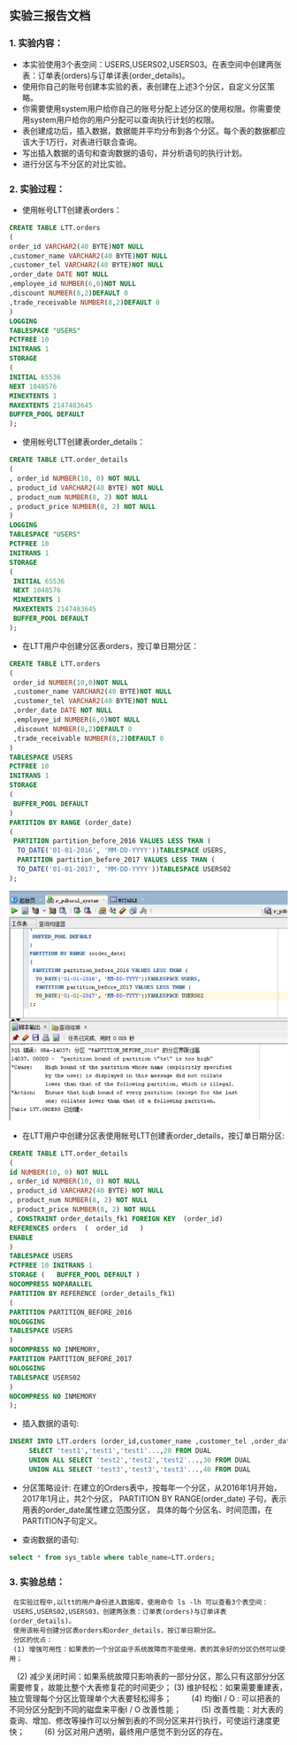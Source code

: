 ## 实验三报告文档

### 1. 实验内容：

- 本实验使用3个表空间：USERS,USERS02,USERS03。在表空间中创建两张表：订单表(orders)与订单详表(order_details)。
- 使用你自己的账号创建本实验的表，表创建在上述3个分区，自定义分区策略。
- 你需要使用system用户给你自己的账号分配上述分区的使用权限。你需要使用system用户给你的用户分配可以查询执行计划的权限。
- 表创建成功后，插入数据，数据能并平均分布到各个分区。每个表的数据都应该大于1万行，对表进行联合查询。
- 写出插入数据的语句和查询数据的语句，并分析语句的执行计划。
- 进行分区与不分区的对比实验。
      
### 2. 实验过程：
 - 使用帐号LTT创建表orders：
 
  ```sql
 CREATE TABLE LTT.orders
(
  order_id VARCHAR2(40 BYTE)NOT NULL
  ,customer_name VARCHAR2(40 BYTE)NOT NULL
  ,customer_tel VARCHAR2(40 BYTE)NOT NULL
  ,order_date DATE NOT NULL
  ,employee_id NUMBER(6,0)NOT NULL 
  ,discount NUMBER(8,2)DEFAULT 0 
  ,trade_receivable NUMBER(8,2)DEFAULT 0 
)
LOGGING
TABLESPACE "USERS"
PCTFREE 10
INITRANS 1
STORAGE
( 
  INITIAL 65536 
  NEXT 1048576 
  MINEXTENTS 1 
  MAXEXTENTS 2147483645 
  BUFFER_POOL DEFAULT
);
 ```
 
 - 使用帐号LTT创建表order_details：
 
 ```sql
 CREATE TABLE LTT.order_details
(
 , order_id NUMBER(10, 0) NOT NULL
, product_id VARCHAR2(40 BYTE) NOT NULL 
, product_num NUMBER(8, 2) NOT NULL 
, product_price NUMBER(8, 2) NOT NULL 
)
LOGGING
TABLESPACE "USERS"
PCTFREE 10
INITRANS 1
STORAGE
( 
  INITIAL 65536 
  NEXT 1048576 
  MINEXTENTS 1 
  MAXEXTENTS 2147483645 
  BUFFER_POOL DEFAULT
);
 ```
 - 在LTT用户中创建分区表orders，按订单日期分区：
 
```sql
CREATE TABLE LTT.orders 
(
 order_id NUMBER(10,0)NOT NULL 
 ,customer_name VARCHAR2(40 BYTE)NOT NULL 
 ,customer_tel VARCHAR2(40 BYTE)NOT NULL 
 ,order_date DATE NOT NULL 
 ,employee_id NUMBER(6,0)NOT NULL 
 ,discount NUMBER(8,2)DEFAULT 0 
 ,trade_receivable NUMBER(8,2)DEFAULT 0 
)
TABLESPACE USERS 
PCTFREE 10 
INITRANS 1 
STORAGE 
( 
 BUFFER_POOL DEFAULT 
)
PARTITION BY RANGE (order_date)
(
 PARTITION partition_before_2016 VALUES LESS THAN (
  TO_DATE('01-01-2016', 'MM-DD-YYYY'))TABLESPACE USERS,
  PARTITION partition_before_2017 VALUES LESS THAN (
  TO_DATE('01-01-2017', 'MM-DD-YYYY'))TABLESPACE USERS02 
);
```
![orders](https://github.com/DoubleLTT/Oracle/blob/master/img/3-2.png?raw=true)

 - 在LTT用户中创建分区表使用帐号LTT创建表order_details，按订单日期分区:
 
```sql
CREATE TABLE LTT.order_details 
(
id NUMBER(10, 0) NOT NULL 
, order_id NUMBER(10, 0) NOT NULL
, product_id VARCHAR2(40 BYTE) NOT NULL 
, product_num NUMBER(8, 2) NOT NULL 
, product_price NUMBER(8, 2) NOT NULL 
, CONSTRAINT order_details_fk1 FOREIGN KEY  (order_id)
REFERENCES orders  (  order_id   )
ENABLE 
) 
TABLESPACE USERS 
PCTFREE 10 INITRANS 1 
STORAGE (   BUFFER_POOL DEFAULT ) 
NOCOMPRESS NOPARALLEL
PARTITION BY REFERENCE (order_details_fk1)
(
PARTITION PARTITION_BEFORE_2016 
NOLOGGING 
TABLESPACE USERS 
) 
NOCOMPRESS NO INMEMORY, 
PARTITION PARTITION_BEFORE_2017 
NOLOGGING 
TABLESPACE USERS02
) 
NOCOMPRESS NO INMEMORY  
);
```


 - 插入数据的语句:
 
 ```sql
INSERT INTO LTT.orders (order_id,customer_name ,customer_tel ,order_date ,employee_id,discount)
      SELECT 'test1','test1','test1'...,20 FROM DUAL
      UNION ALL SELECT 'test2','test2','test2'...,30 FROM DUAL
      UNION ALL SELECT 'test3','test3','test3'...,40 FROM DUAL
``` 

 
 - 分区策略设计:
 在建立的Orders表中，按每年一个分区，从2016年1月开始，2017年1月止，共2个分区， 
 PARTITION BY RANGE(order_date) 子句，表示用表的order_date属性建立范围分区，
 具体的每个分区名、时间范围，在PARTITION子句定义。
 
 - 查询数据的语句:

```sql
select * from sys_table where table_name=LTT.orders;
``` 

### 3. 实验总结：

     
     在实验过程中,以ltt的用户身份进入数据库，使用命令 ls -lh 可以查看3个表空间：
     USERS,USERS02,USERS03，创建两张表：订单表(orders)与订单详表(order_details)。
     使用该帐号创建分区表orders和order_details，按订单日期分区。
     分区的优点：
     (1) 增强可用性：如果表的一个分区由于系统故障而不能使用，表的其余好的分区仍然可以使用； 
   　(2) 减少关闭时间：如果系统故障只影响表的一部分分区，那么只有这部分分区需要修复，故能比整个大表修复花的时间更少； 
     (3) 维护轻松：如果需要重建表，独立管理每个分区比管理单个大表要轻松得多； 
　　  (4) 均衡I / O : 可以把表的不同分区分配到不同的磁盘来平衡I / O 改善性能； 
　　  (5) 改善性能：对大表的查询、增加、修改等操作可以分解到表的不同分区来并行执行，可使运行速度更快； 
　　  (6) 分区对用户透明，最终用户感觉不到分区的存在。
  






